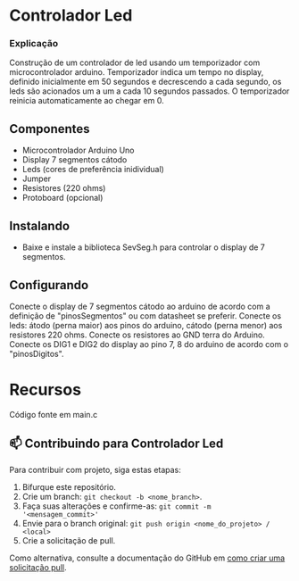 # Controlador Led


### Explicação

Construção de um controlador de led usando um temporizador com microcontrolador arduino. Temporizador indica um tempo no display, definido inicialmente em 50 segundos
e decrescendo a cada segundo, os leds são acionados um a um a cada 10 segundos passados. O temporizador reinicia automaticamente ao chegar em 0. 

## Componentes

- Microcontrolador Arduino Uno
- Display 7 segmentos cátodo
- Leds (cores de preferência inidividual)
- Jumper
- Resistores (220 ohms)
- Protoboard (opcional)

##  Instalando 

 - Baixe e instale a biblioteca SevSeg.h para controlar o display de 7 segmentos.


## Configurando

 Conecte o display de 7 segmentos cátodo ao arduino de acordo com a definição de "pinosSegmentos" ou com datasheet se preferir.
 Conecte os leds: átodo (perna maior) aos pinos do arduino, cátodo (perna menor) aos resistores 220 ohms.
 Conecte os resistores ao GND terra do Arduino.
 Conecte os DIG1 e DIG2 do display ao pino 7, 8 do arduino de acordo com o "pinosDigitos".

# Recursos

  Código fonte em main.c


## 📫 Contribuindo para Controlador Led

Para contribuir com projeto, siga estas etapas:

1. Bifurque este repositório.
2. Crie um branch: `git checkout -b <nome_branch>`.
3. Faça suas alterações e confirme-as: `git commit -m '<mensagem_commit>'`
4. Envie para o branch original: `git push origin <nome_do_projeto> / <local>`
5. Crie a solicitação de pull.

Como alternativa, consulte a documentação do GitHub em [como criar uma solicitação pull](https://help.github.com/en/github/collaborating-with-issues-and-pull-requests/creating-a-pull-request).
